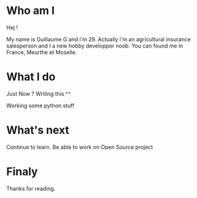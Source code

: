 # Who am I

Hej !

My name is Guillaume G and i'm 29. Actually i'm  an agricultural insurance salesperson and I a new hobby developper noob.
You can found me in France, Meurthe et Moselle.

# What I do

Just Now ? Writing this ^^

Working some python stuff

# What's next

Continue to learn.
Be able to work on Open Source project 

# Finaly 

Thanks for reading.
